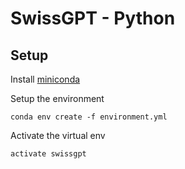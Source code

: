 # SwissGPT - Python

## Setup

Install [miniconda](https://docs.conda.io/en/latest/miniconda.html )

Setup the environment
```
conda env create -f environment.yml
```
Activate the virtual env
```
activate swissgpt
```
